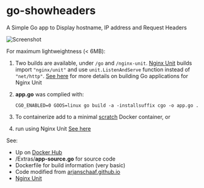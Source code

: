 # go-showheaders
A Simple Go app to Display hostname, IP address and Request Headers


 ![Screenshot](https://raw.githubusercontent.com/armsultan/go-showheaders/master/Extras/screenshot.png)

For maximum lightweightness (< 6MB):

1. Two builds are available, under `/go` and `/nginx-unit`. [Nginx Unit](http://unit.nginx.org/installation/) builds 
import `"nginx/unit"` and use `unit.ListenAndServe` function instead of `"net/http"`. [See here](http://unit.nginx.org/installation/) 
for more details on building Go applications for Nginx Unit

1. **app.go** was complied with:

	`CGO_ENABLED=0 GOOS=linux go build -a -installsuffix cgo -o app.go .`

1. To containerize add to a minimal [scratch](https://hub.docker.com/_/scratch/) Docker container, or
2. run using Nginx Unit [See here](http://unit.nginx.org/installation/)

See:

* Up on [Docker Hub](https://hub.docker.com/r/armsultan/go-showheaders/)
* /Extras/**app-source.go** for source code
* Dockerfile for build information (very basic)
* Code modified from [arjanschaaf.github.io](https://arjanschaaf.github.io/request-headers-webserver-in-go/)
* [Nginx Unit](http://unit.nginx.org/installation/) 



